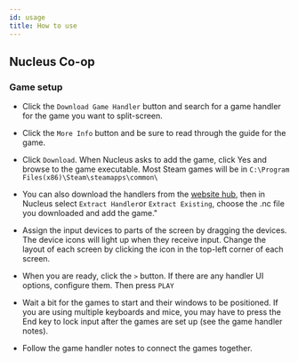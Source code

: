 ```yaml
---
id: usage
title: How to use
---
```

## Nucleus Co-op

### Game setup

* Click the `Download Game Handler` button and search for a game handler for the game you want to split-screen.

* Click the `More Info` button and be sure to read through the guide for the game.

* Click `Download`. When Nucleus asks to add the game, click Yes and browse to the game executable. Most Steam games will be in `C:\Program Files(x86)\Steam\steamapps\common\`

* You can also download the handlers from the [website hub](https://hub.splitscreen.me/), then in Nucleus select `Extract Handler`or `Extract Existing`, choose the .nc file you downloaded and add the game."

* Assign the input devices to parts of the screen by dragging the devices. The device icons will light up when they receive input. Change the layout of each screen by clicking the icon in the top-left corner of each screen.

* When you are ready, click the `>` button. If there are any handler UI options, configure them. Then press `PLAY`

* Wait a bit for the games to start and their windows to be positioned. If you are using multiple keyboards and mice, you may have to press the End key to lock input after the games are set up (see the game handler notes).

* Follow the game handler notes to connect the games together.

